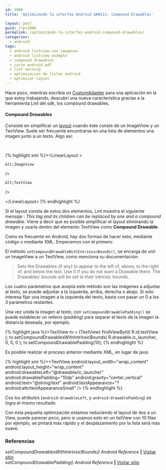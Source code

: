 ```yaml
---
id: 1006
title: 'Optimizando la interfaz Android &#8211; Compound Drawables'

layout: post
guid: /?p=1006
permalink: /optimizando-la-interfaz-android-compound-drawables/
categories:
  - android
tags:
  - android listview con imagenes
  - android listview example
  - compound drawables
  - curso android pdf
  - lint warning
  - optimizacion de listas android
  - optimizar layout
---
```

Hace poco, mientras escribía un [CustomAdapter][1] para una aplicación en la que estoy trabajando, descubrí una nueva característica gracias a la herramienta Lint del sdk, los compound drawables.

#### Compound Drawables

Consiste en simplificar un [layout][2] cuando éste conste de un ImageView y un TextView. Suele ser frecuente encontrarse en una lista de elementos una imagen junto a un texto. Algo así:  
  
<!--more-->

  
&nbsp;

{% highlight xml %}>&lt;LinearLayout
    <!--....--> >
 
    &lt;ImageView
        

<!--....--> />
 
    &lt;TextView
       

<!--....--> />
&lt;/LinearLayout>
{% endhighlight %}

Si el layout consta de estos dos elementos, Lint muestra el siguiente mensaje : *This tag and its children can be replaced by one <TextView> and a compound drawable*. Viene a decir que es posible simplificar el layout eliminando la imagen y usarla dentro del elemento TextView como **Compound Drawable**.

Como es frecuente en Android, hay dos formas de hacer esto, mediante código o mediante XML. Empecemos con el primero:

El método `setCompoundDrawableWithIntrinsicBounds()`, se encarga de unir un ImageView a un TextView, como menciona su documentación:

> Sets the Drawables (if any) to appear to the left of, above, to the right of, and below the text. Use 0 if you do not want a Drawable there. The Drawables&#8217; bounds will be set to their intrinsic bounds. 

Los cuatro parámetros que acepta este método son las imágenes a adjuntar al texto, se puede adjuntar a la izquierda, arriba, derecha o abajo. Si solo interesa fijar una imagen a la izquierda del texto, basta con pasar un 0 a los 3 parámetros restantes.

Una vez unida la imagen al texto, con `setCompoundDrawablePadding()` se puede establecer un relleno (padding) para separar el texto de la imagen la distancia deseada, por ejemplo.

{% highlight java %}>TextView tv = (TextView) findViewById( R.id.textView );
tv.setCompoundDrawablesWithIntrinsicBounds( R.drawable.ic_launcher, 0, 0, 0 );
tv.setCompoundDrawablePadding(10);
{% endhighlight %}

Es posible realizar el proceso anterior mediante XML, en lugar de java:

{% highlight xml %}>&lt;TextView
        android:layout_width="wrap_content"
        android:layout_height="wrap_content"
        android:drawableLeft="@drawable/ic_launcher"
        android:drawablePadding="10dp"
        android:gravity="center_vertical"
        android:text="@string/text"
        android:textAppearance="?android:attr/textAppearanceSmall" />
{% endhighlight %}

Cos los atributos (`android:drawableLeft`, y `android:drawablePadding`) se logra el mismo resultado.

Con esta pequeña optimización estamos reduciendo el layout de dos a un View, puede parecer poco, pero si usamos esto en un listView con 10 filas por ejemplo, se pintará más rápido y el desplazamiento por la lista será más suave.

### Referencias

*setCompoundDrawablesWithIntrinsicBounds() Android Reference* **|** <a href="http://developer.android.com/reference/android/widget/TextView.html#setCompoundDrawablesWithIntrinsicBounds%28int,%20int,%20int,%20int%29" target="_blank">Visitar sitio</a>  
*setCompoundDrawablePadding() Android Reference* **|** <a href="http://developer.android.com/reference/android/widget/TextView.html#setCompoundDrawablePadding%28int%29" target="_blank">Visitar sitio</a>



 [1]: /how-to/adapter-personalizado-en-android/ "Cómo crear un adapter personalizado en Android"
 [2]: /programacion/programacion-android-interfaz-grafica/ "Programación Android: Interfaz gráfica – Conceptos básicos"